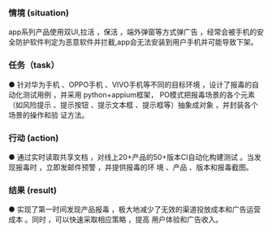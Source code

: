 ### 情境 (situation)
app系列产品使用双UI,拉活 ，保活 ，端外弹窗等方式弹广告 ，经常会被手机的安全防护软件判定为恶意软件并拦截,app会无法安装到用户手机并可能导致下架。

### 任务（task）
● 针对华为手机 、OPPO手机 、VIVO手机等不同的目标环境 ，设计了报毒的自动化测试用例 ，并采用 python+appium框架，
PO模式把报毒场景的各个元素（如风险提示 、提示按钮 、提示文本框 、提示框等）抽象成对象 ，并封装各个场景的操作和验 证方法。

### 行动 (action)
● 通过实时读取共享文档 ，对线上20+产品的50+版本CI自动化构建测试 。当发现报毒时 ，立即发邮件预警 ，并提供报毒的环 境 、产品 、版本和报毒截图。

### 结果 (result)
● 实现了第一时间发现产品报毒 ，极大地减少了无效的渠道投放成本和广告运营成本 。同时 ，可以快速采取相应策略 ，提高 用户体验和广告收入。
